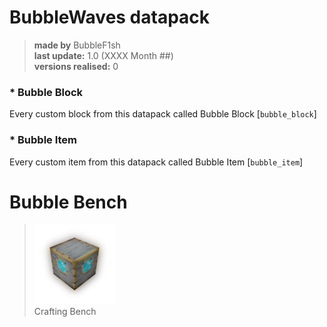 # BubbleWaves datapack
> **made by** BubbleF1sh\
> **last update:** 1.0 (XXXX Month ##)\
> **versions realised:** 0

### * Bubble Block
Every custom block from this datapack called Bubble Block [`bubble_block`]
### * Bubble Item
Every custom item from this datapack called Bubble Item [`bubble_item`]


# Bubble Bench
> ![](docs/bubble_bench.png)\
> Crafting Bench
> 
